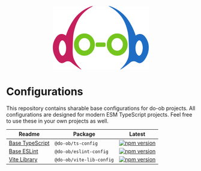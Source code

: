 <p align="center">
  <img
    width="256"
    src="https://github.com/do-ob-io/shared/blob/main/do-ob-logo-readme.png?raw=true"
    alt="do-ob logo"
  />
</p>

# Configurations

This repository contains sharable base configurations for do-ob projects. All configurations are designed for modern ESM TypeScript projects. Feel free to use these in your own projects as well.

| Readme | Package | Latest |
| --- | --- | --- |
| [Base TypeScript](./packages/ts-config/README.md) | `@do-ob/ts-config` | [![npm version](https://img.shields.io/npm/v/@do-ob/ts-config)](https://www.npmjs.com/package/@do-ob/ts-config) |
| [Base ESLint](./packages/eslint-config/README.md) | `@do-ob/eslint-config` | [![npm version](https://img.shields.io/npm/v/@do-ob/eslint-config)](https://www.npmjs.com/package/@do-ob/eslint-config) |
| [Vite Library](./packages/vite-lib-config/README.md) | `@do-ob/vite-lib-config` | [![npm version](https://img.shields.io/npm/v/@do-ob/vite-lib-config)](https://www.npmjs.com/package/@do-ob/vite-lib-config) |